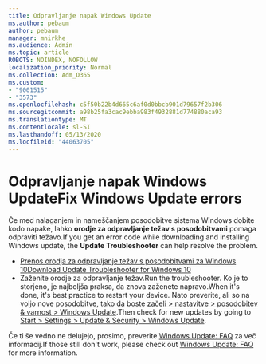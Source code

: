 ```yaml
---
title: Odpravljanje napak Windows Update
ms.author: pebaum
author: pebaum
manager: mnirkhe
ms.audience: Admin
ms.topic: article
ROBOTS: NOINDEX, NOFOLLOW
localization_priority: Normal
ms.collection: Adm_O365
ms.custom:
- "9001515"
- "3573"
ms.openlocfilehash: c5f50b22b4d665c6af0d0bbcb901d79657f2b306
ms.sourcegitcommit: a98b25fa3cac9ebba983f4932881d774880aca93
ms.translationtype: MT
ms.contentlocale: sl-SI
ms.lasthandoff: 05/13/2020
ms.locfileid: "44063705"
---
```

# <a name="fix-windows-update-errors"></a><span data-ttu-id="c15b0-102">Odpravljanje napak Windows Update</span><span class="sxs-lookup"><span data-stu-id="c15b0-102">Fix Windows Update errors</span></span>

<span data-ttu-id="c15b0-103">Če med nalaganjem in nameščanjem posodobitve sistema Windows dobite kodo napake, lahko **orodje za odpravljanje težav s posodobitvami** pomaga odpraviti težavo.</span><span class="sxs-lookup"><span data-stu-id="c15b0-103">If you get an error code while downloading and installing Windows update, the **Update Troubleshooter** can help resolve the problem.</span></span>

- [<span data-ttu-id="c15b0-104">Prenos orodja za odpravljanje težav s posodobitvami za Windows 10</span><span class="sxs-lookup"><span data-stu-id="c15b0-104">Download Update Troubleshooter for Windows 10</span></span>](https://support.microsoft.com/help/4027322/windows-update-troubleshooter)
- <span data-ttu-id="c15b0-105">Zaženite orodje za odpravljanje težav.</span><span class="sxs-lookup"><span data-stu-id="c15b0-105">Run the troubleshooter.</span></span> <span data-ttu-id="c15b0-106">Ko je to storjeno, je najboljša praksa, da znova zaženete napravo.</span><span class="sxs-lookup"><span data-stu-id="c15b0-106">When it's done, it's best practice to restart your device.</span></span> <span data-ttu-id="c15b0-107">Nato preverite, ali so na voljo nove posodobitve, tako da boste [začeli > nastavitve > posodobitev & varnost > Windows Update](ms-settings:windowsupdate).</span><span class="sxs-lookup"><span data-stu-id="c15b0-107">Then check for new updates by going to [Start > Settings > Update & Security > Windows Update](ms-settings:windowsupdate).</span></span>

<span data-ttu-id="c15b0-108">Če ti še vedno ne delujejo, prosimo, preverite [Windows Update: FAQ](https://support.microsoft.com/help/12373/windows-update-faq) za več informacij.</span><span class="sxs-lookup"><span data-stu-id="c15b0-108">If those still don't work, please check out [Windows Update: FAQ](https://support.microsoft.com/help/12373/windows-update-faq) for more information.</span></span>

